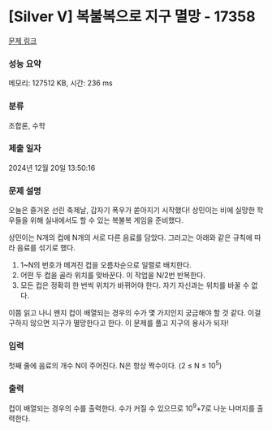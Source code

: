 # [Silver V] 복불복으로 지구 멸망 - 17358 

[문제 링크](https://www.acmicpc.net/problem/17358) 

### 성능 요약

메모리: 127512 KB, 시간: 236 ms

### 분류

조합론, 수학

### 제출 일자

2024년 12월 20일 13:50:16

### 문제 설명

<p style="user-select: auto !important;">오늘은 즐거운 선린 축제날, 갑자기 폭우가 쏟아지기 시작했다! 상민이는 비에 실망한 학우들을 위해 실내에서도 할 수 있는 복불복 게임을 준비했다.</p>

<p style="user-select: auto !important;">상민이는 N개의 컵에 N개의 서로 다른 음료를 담았다. 그러고는 아래와 같은 규칙에 따라 음료를 섞기로 했다.</p>

<ol style="user-select: auto !important;">
	<li style="user-select: auto !important;">1~N의 번호가 메겨진 컵을 오름차순으로 일렬로 배치한다.</li>
	<li style="user-select: auto !important;">어떤 두 컵을 골라 위치를 맞바꾼다. 이 작업을 N/2번 반복한다.</li>
	<li style="user-select: auto !important;">모든 컵은 정확히 한 번씩 위치가 바뀌어야 한다. 자기 자신과는 위치를 바꿀 수 없다.</li>
</ol>

<p style="user-select: auto !important;">이쯤 읽고 나니 왠지 컵이 배열되는 경우의 수가 몇 가지인지 궁금해야 할 것 같다. 이걸 구하지 않으면 지구가 멸망한다고 한다. 이 문제를 풀고 지구의 용사가 되자!</p>

### 입력 

 <p style="user-select: auto !important;">첫째 줄에 음료의 개수 N이 주어진다. N은 항상 짝수이다. (2 ≤ N ≤ 10<sup style="user-select: auto !important;">5</sup>)</p>

### 출력 

 <p style="user-select: auto !important;">컵이 배열되는 경우의 수를 출력한다. 수가 커질 수 있으므로 10<sup style="user-select: auto !important;">9</sup>+7로 나눈 나머지를 출력한다.</p>

